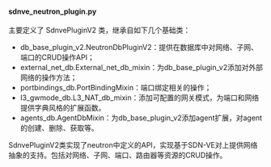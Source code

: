 #### sdnve_neutron_plugin.py
主要定义了 SdnvePluginV2 类，继承自如下几个基础类：
* db_base_plugin_v2.NeutronDbPluginV2：提供在数据库中对网络、子网、端口的CRUD操作API；
* external_net_db.External_net_db_mixin：为db_base_plugin_v2添加对外部网络的操作方法；
* portbindings_db.PortBindingMixin：端口绑定相关的操作；
* l3_gwmode_db.L3_NAT_db_mixin：添加可配置的网关模式，为端口和网络提供字典风格的扩展函数。
* agents_db.AgentDbMixin：为db_base_plugin_v2添加agent扩展，对agent的创建、删除、获取等。

SdnvePluginV2类实现了neutron中定义的API，实现基于SDN-VE对上提供网络抽象的支持。包括对网络、子网、端口、路由器等资源的CRUD操作。
